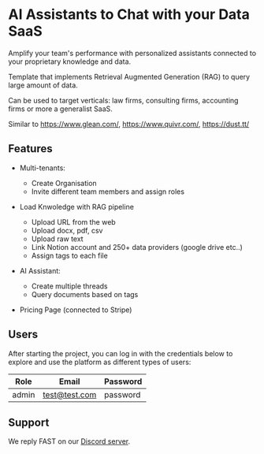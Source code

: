 # AI Assistants to Chat with your Data SaaS

Amplify your team's performance with personalized assistants connected to your proprietary knowledge and data.

Template that implements Retrieval Augmented Generation (RAG) to query large amount of data.

Can be used to target verticals: law firms, consulting firms, accounting firms or more a generalist SaaS.

Similar to https://www.glean.com/, https://www.quivr.com/, https://dust.tt/

## Features

- Multi-tenants:

  - Create Organisation
  - Invite different team members and assign roles

- Load Knwoledge with RAG pipeline

  - Upload URL from the web
  - Upload docx, pdf, csv
  - Upload raw text
  - Link Notion account and 250+ data providers (google drive etc..)
  - Assign tags to each file

- AI Assistant:

  - Create multiple threads
  - Query documents based on tags

- Pricing Page (connected to Stripe)

## Users

After starting the project, you can log in with the credentials below to explore and use the platform as different types of users:

| Role  | Email         | Password |
| ----- | ------------- | -------- |
| admin | test@test.com | password |

## Support

We reply FAST on our <a target="_blank" href="https://discord.gg/GScNz7kAEu">Discord server</a>.
